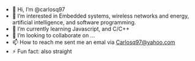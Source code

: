 - 👋 Hi, I’m @carlosq97
- 👀 I’m interested in Embedded systems, wireless networks and energy, artificial intelligence, and software programming.
- 🌱 I’m currently learning Javascript, and C/C++
- 💞️ I’m looking to collaborate on ...
- 📫 How to reach me sent me an emal via Carlosq97@yahoo.com
- ⚡ Fun fact: also straight

<!---
carlosq97/carlosq97 is a ✨ special ✨ repository because its `README.md` (this file) appears on your GitHub profile.
You can click the Preview link to take a look at your changes.
--->
